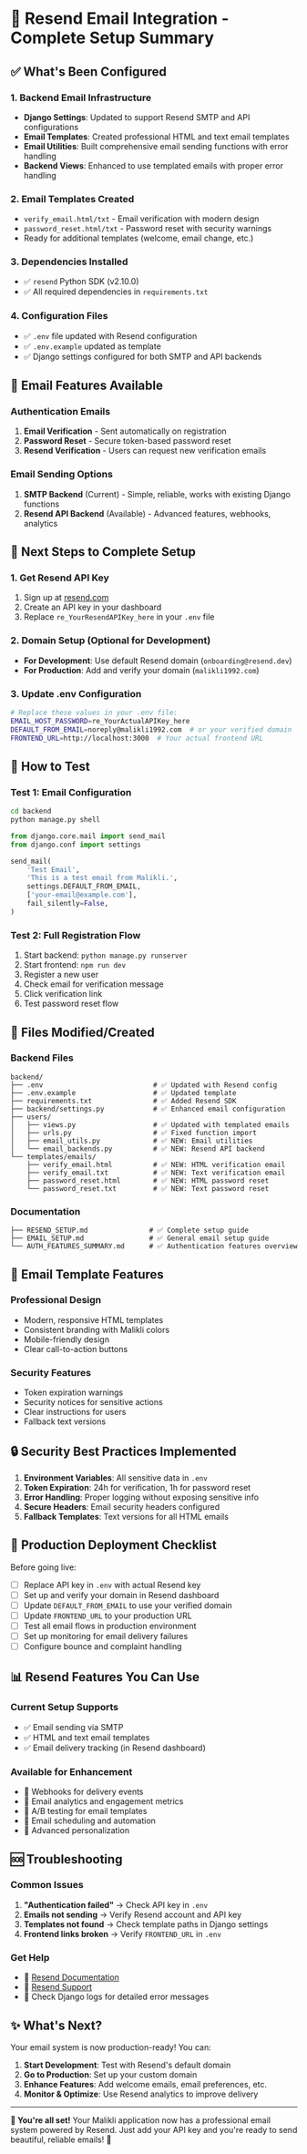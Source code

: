 # 🎉 Resend Email Integration - Complete Setup Summary

## ✅ What's Been Configured

### 1. Backend Email Infrastructure
- **Django Settings**: Updated to support Resend SMTP and API configurations
- **Email Templates**: Created professional HTML and text email templates
- **Email Utilities**: Built comprehensive email sending functions with error handling
- **Backend Views**: Enhanced to use templated emails with proper error handling

### 2. Email Templates Created
- `verify_email.html/txt` - Email verification with modern design
- `password_reset.html/txt` - Password reset with security warnings
- Ready for additional templates (welcome, email change, etc.)

### 3. Dependencies Installed
- ✅ `resend` Python SDK (v2.10.0)
- ✅ All required dependencies in `requirements.txt`

### 4. Configuration Files
- ✅ `.env` file updated with Resend configuration
- ✅ `.env.example` updated as template
- ✅ Django settings configured for both SMTP and API backends

## 📧 Email Features Available

### Authentication Emails
1. **Email Verification** - Sent automatically on registration
2. **Password Reset** - Secure token-based password reset
3. **Resend Verification** - Users can request new verification emails

### Email Sending Options
1. **SMTP Backend** (Current) - Simple, reliable, works with existing Django functions
2. **Resend API Backend** (Available) - Advanced features, webhooks, analytics

## 🔧 Next Steps to Complete Setup

### 1. Get Resend API Key
1. Sign up at [resend.com](https://resend.com)
2. Create an API key in your dashboard
3. Replace `re_YourResendAPIKey_here` in your `.env` file

### 2. Domain Setup (Optional for Development)
- **For Development**: Use default Resend domain (`onboarding@resend.dev`)
- **For Production**: Add and verify your domain (`malikli1992.com`)

### 3. Update .env Configuration
```bash
# Replace these values in your .env file:
EMAIL_HOST_PASSWORD=re_YourActualAPIKey_here
DEFAULT_FROM_EMAIL=noreply@malikli1992.com  # or your verified domain
FRONTEND_URL=http://localhost:3000  # Your actual frontend URL
```

## 🧪 How to Test

### Test 1: Email Configuration
```bash
cd backend
python manage.py shell
```

```python
from django.core.mail import send_mail
from django.conf import settings

send_mail(
    'Test Email',
    'This is a test email from Malikli.',
    settings.DEFAULT_FROM_EMAIL,
    ['your-email@example.com'],
    fail_silently=False,
)
```

### Test 2: Full Registration Flow
1. Start backend: `python manage.py runserver`
2. Start frontend: `npm run dev`
3. Register a new user
4. Check email for verification message
5. Click verification link
6. Test password reset flow

## 📂 Files Modified/Created

### Backend Files
```
backend/
├── .env                           # ✅ Updated with Resend config
├── .env.example                   # ✅ Updated template
├── requirements.txt               # ✅ Added Resend SDK
├── backend/settings.py            # ✅ Enhanced email configuration
├── users/
│   ├── views.py                   # ✅ Updated with templated emails
│   ├── urls.py                    # ✅ Fixed function import
│   ├── email_utils.py             # ✅ NEW: Email utilities
│   └── email_backends.py          # ✅ NEW: Resend API backend
└── templates/emails/
    ├── verify_email.html          # ✅ NEW: HTML verification email
    ├── verify_email.txt           # ✅ NEW: Text verification email
    ├── password_reset.html        # ✅ NEW: HTML password reset
    └── password_reset.txt         # ✅ NEW: Text password reset
```

### Documentation
```
├── RESEND_SETUP.md               # ✅ Complete setup guide
├── EMAIL_SETUP.md                # ✅ General email setup guide
└── AUTH_FEATURES_SUMMARY.md      # ✅ Authentication features overview
```

## 🎨 Email Template Features

### Professional Design
- Modern, responsive HTML templates
- Consistent branding with Malikli colors
- Mobile-friendly design
- Clear call-to-action buttons

### Security Features
- Token expiration warnings
- Security notices for sensitive actions
- Clear instructions for users
- Fallback text versions

## 🔒 Security Best Practices Implemented

1. **Environment Variables**: All sensitive data in `.env`
2. **Token Expiration**: 24h for verification, 1h for password reset
3. **Error Handling**: Proper logging without exposing sensitive info
4. **Secure Headers**: Email security headers configured
5. **Fallback Templates**: Text versions for all HTML emails

## 🚀 Production Deployment Checklist

Before going live:

- [ ] Replace API key in `.env` with actual Resend key
- [ ] Set up and verify your domain in Resend dashboard
- [ ] Update `DEFAULT_FROM_EMAIL` to use your verified domain
- [ ] Update `FRONTEND_URL` to your production URL
- [ ] Test all email flows in production environment
- [ ] Set up monitoring for email delivery failures
- [ ] Configure bounce and complaint handling

## 📊 Resend Features You Can Use

### Current Setup Supports
- ✅ Email sending via SMTP
- ✅ HTML and text email templates
- ✅ Email delivery tracking (in Resend dashboard)

### Available for Enhancement
- 🔄 Webhooks for delivery events
- 🔄 Email analytics and engagement metrics
- 🔄 A/B testing for email templates
- 🔄 Email scheduling and automation
- 🔄 Advanced personalization

## 🆘 Troubleshooting

### Common Issues
1. **"Authentication failed"** → Check API key in `.env`
2. **Emails not sending** → Verify Resend account and API key
3. **Templates not found** → Check template paths in Django settings
4. **Frontend links broken** → Verify `FRONTEND_URL` in `.env`

### Get Help
- 📖 [Resend Documentation](https://resend.com/docs)
- 💬 [Resend Support](https://resend.com/support)
- 📧 Check Django logs for detailed error messages

## ✨ What's Next?

Your email system is now production-ready! You can:

1. **Start Development**: Test with Resend's default domain
2. **Go to Production**: Set up your custom domain
3. **Enhance Features**: Add welcome emails, email preferences, etc.
4. **Monitor & Optimize**: Use Resend analytics to improve delivery

---

**🎯 You're all set!** Your Malikli application now has a professional email system powered by Resend. Just add your API key and you're ready to send beautiful, reliable emails! 🚀
